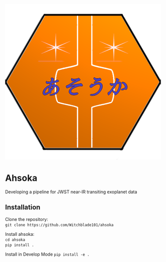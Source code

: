 <img src="ahsoka_logo.png">

# Ahsoka

Developing a pipeline for JWST near-IR transiting exoplanet data


## Installation

Clone the repository:  
`git clone https://github.com/Witchblade101/ahsoka`  

Install ahsoka:  
`cd ahsoka`  
`pip install .`

Install in Develop Mode
`pip install -e .`